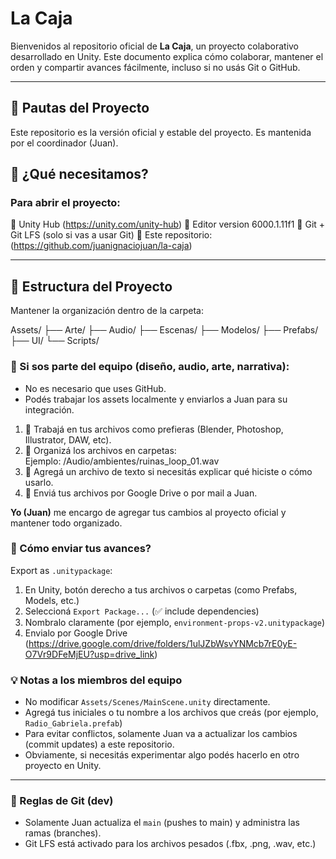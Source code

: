 # La Caja

Bienvenidos al repositorio oficial de **La Caja**, un proyecto colaborativo desarrollado en Unity.
Este documento explica cómo colaborar, mantener el orden y compartir avances fácilmente, incluso si no usás Git o GitHub.

---

## 🚦 Pautas del Proyecto

Este repositorio es la versión oficial y estable del proyecto. Es mantenida por el coordinador (Juan).

## 🚀 ¿Qué necesitamos?

### Para abrir el proyecto:
🔹 Unity Hub (https://unity.com/unity-hub)
🔹 Editor version 6000.1.11f1
🔹 Git + Git LFS (solo si vas a usar Git)
🔹 Este repositorio: (https://github.com/juanignaciojuan/la-caja)

---

## 📁 Estructura del Proyecto

Mantener la organización dentro de la carpeta:

Assets/
├── Arte/
├── Audio/
├── Escenas/
├── Modelos/
├── Prefabs/
├── UI/
└── Scripts/

### 🧠 Si sos parte del equipo (diseño, audio, arte, narrativa):

- No es necesario que uses GitHub.
- Podés trabajar los assets localmente y enviarlos a Juan para su integración.

1. 🎨 Trabajá en tus archivos como prefieras (Blender, Photoshop, Illustrator, DAW, etc).
2. 📂 Organizá los archivos en carpetas:  
   Ejemplo:  /Audio/ambientes/ruinas_loop_01.wav
3. 📝 Agregá un archivo de texto si necesitás explicar qué hiciste o cómo usarlo.
4. 🚚 Enviá tus archivos por Google Drive o por mail a Juan.

**Yo (Juan)** me encargo de agregar tus cambios al proyecto oficial y mantener todo organizado.

### 🧳 Cómo enviar tus avances?

Export as `.unitypackage`:
1. En Unity, botón derecho a tus archivos o carpetas (como Prefabs, Models, etc.)
2. Seleccioná `Export Package...` (✅ include dependencies)
3. Nombralo claramente (por ejemplo, `environment-props-v2.unitypackage`)
4. Envialo por Google Drive (https://drive.google.com/drive/folders/1ulJZbWsvYNMcb7rE0yE-O7Vr9DFeMjEU?usp=drive_link)

### 💡 Notas a los miembros del equipo

- No modificar `Assets/Scenes/MainScene.unity` directamente.
- Agregá tus iniciales o tu nombre a los archivos que creás (por ejemplo, `Radio_Gabriela.prefab`)
- Para evitar conflictos, solamente Juan va a actualizar los cambios (commit updates) a este repositorio.
- Obviamente, si necesitás experimentar algo podés hacerlo en otro proyecto en Unity.

---

### 🔐 Reglas de Git (dev)

- Solamente Juan actualiza el `main` (pushes to main) y administra las ramas (branches).
- Git LFS está activado para los archivos pesados (.fbx, .png, .wav, etc.)

